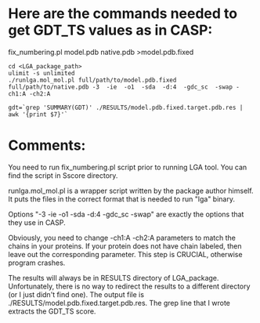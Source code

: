 Here are the commands needed to get GDT_TS values as in CASP:
=============================================================

fix_numbering.pl model.pdb native.pdb >model.pdb.fixed

```
cd <LGA_package_path>
ulimit -s unlimited
./runlga.mol_mol.pl full/path/to/model.pdb.fixed full/path/to/native.pdb -3  -ie  -o1  -sda  -d:4  -gdc_sc  -swap -ch1:A -ch2:A

gdt=`grep 'SUMMARY(GDT)' ./RESULTS/model.pdb.fixed.target.pdb.res | awk '{print $7}'`
```


Comments:
=========

You need to run fix_numbering.pl script prior to running LGA tool. You can find the script in Sscore directory.

runlga.mol_mol.pl is a wrapper script written by the package author himself. It puts the files in the correct format that is needed to run "lga" binary.

Options "-3  -ie  -o1  -sda  -d:4  -gdc_sc  -swap" are exactly the options that they use in CASP.

Obviously, you need to change -ch1:A -ch2:A parameters to match the chains in your proteins. If your protein does not have chain labeled, then leave out the corresponding parameter. This step is CRUCIAL, otherwise program crashes.

The results will always be in RESULTS directory of LGA_package. Unfortunately, there is no way to redirect the results to a different directory (or I just didn't find one). The output file is ./RESULTS/model.pdb.fixed.target.pdb.res. The grep line that I wrote extracts the GDT_TS score.
